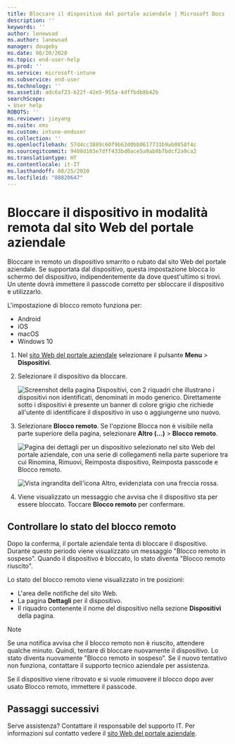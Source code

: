 ```yaml
---
title: Bloccare il dispositivo dal portale aziendale | Microsoft Docs
description: ''
keywords: ''
author: lenewsad
ms.author: lanewsad
manager: dougeby
ms.date: 08/20/2020
ms.topic: end-user-help
ms.prod: ''
ms.service: microsoft-intune
ms.subservice: end-user
ms.technology: ''
ms.assetid: adc6af23-b22f-42e5-955a-4dffbdb8b42b
searchScope:
- User help
ROBOTS: ''
ms.reviewer: jieyang
ms.suite: ems
ms.custom: intune-enduser
ms.collection: ''
ms.openlocfilehash: 57d4cc3889c60f9b62d0bb0617731b9ab0058f4c
ms.sourcegitcommit: 9408d103e7dff433bd0ace5a9ab8b7bdcf2a9ca2
ms.translationtype: HT
ms.contentlocale: it-IT
ms.lasthandoff: 08/25/2020
ms.locfileid: "88820647"
---
```

# <a name="remotely-lock-your-device-from-the-company-portal-website"></a>Bloccare il dispositivo in modalità remota dal sito Web del portale aziendale

Bloccare in remoto un dispositivo smarrito o rubato dal sito Web del portale aziendale. Se supportata dal dispositivo, questa impostazione blocca lo schermo del dispositivo, indipendentemente da dove quest'ultimo si trovi. Un utente dovrà immettere il passcode corretto per sbloccare il dispositivo e utilizzarlo.   

L'impostazione di blocco remoto funziona per:

* Android
* iOS
* macOS
* Windows 10  

1. Nel [sito Web del portale aziendale](https://portal.manage.microsoft.com) selezionare il pulsante __Menu__ > __Dispositivi__.  

2. Selezionare il dispositivo da bloccare.  

    ![Screenshot della pagina Dispositivi, con 2 riquadri che illustrano i dispositivi non identificati, denominati in modo generico. Direttamente sotto i dispositivi è presente un banner di colore grigio che richiede all'utente di identificare il dispositivo in uso o aggiungerne uno nuovo.](./media/rename-reset-device-step2-1808.png) 

3. Selezionare **Blocco remoto**. Se l'opzione Blocca non è visibile nella parte superiore della pagina, selezionare **Altro (...)**  > **Blocco remoto**.  

   ![Pagina dei dettagli per un dispositivo selezionato nel sito Web del portale aziendale, con una serie di collegamenti nella parte superiore tra cui Rinomina, Rimuovi, Reimposta dispositivo, Reimposta passcode e Blocco remoto. ](./media/rename-reset-device-1808.png) 

    ![Vista ingrandita dell'icona Altro, evidenziata con una freccia rossa.](./media/rename-reset-device-step3-more-1808.png)    

4. Viene visualizzato un messaggio che avvisa che il dispositivo sta per essere bloccato. Toccare **Blocco remoto** per confermare.

## <a name="check-the-status-of-remote-lock"></a>Controllare lo stato del blocco remoto

Dopo la conferma, il portale aziendale tenta di bloccare il dispositivo. Durante questo periodo viene visualizzato un messaggio "Blocco remoto in sospeso". Quando il dispositivo è bloccato, lo stato diventa "Blocco remoto riuscito".  

Lo stato del blocco remoto viene visualizzato in tre posizioni:

* L'area delle notifiche del sito Web.
* La pagina **Dettagli** per il dispositivo.
* Il riquadro contenente il nome del dispositivo nella sezione **Dispositivi** della pagina.  

> [!Note]
> Se una notifica avvisa che il blocco remoto non è riuscito, attendere qualche minuto. Quindi, tentare di bloccare nuovamente il dispositivo. Lo stato diventa nuovamente "Blocco remoto in sospeso". Se il nuovo tentativo non funziona, contattare il supporto tecnico aziendale per assistenza.

Se il dispositivo viene ritrovato e si vuole rimuovere il blocco dopo aver usato Blocco remoto, immettere il passcode.  

## <a name="next-steps"></a>Passaggi successivi

Serve assistenza? Contattare il responsabile del supporto IT. Per informazioni sul contatto vedere il [sito Web del portale aziendale](https://go.microsoft.com/fwlink/?linkid=2010980).  
